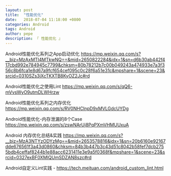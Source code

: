 ```yaml
---
layout: post
title:  "性能优化"
date:   2018-07-04 11:18:00 +0800
categories: Android
tags: Android
author: pepe
description: 『 性能优化 』
---
```


Android性能优化系列之App启动优化
https://mp.weixin.qq.com/s?__biz=MzAxMTI4MTkwNQ==&mid=2650822284&idx=1&sn=d6b30ab442f417cbd992e784945c7799&chksm=80b78212b7c00b049243a474933e7a3f356c8b6fca1e8d67a9fcf654cef095c0c28f6a51e31c&mpshare=1&scene=23&srcid=0310SZs3jXcTKXTB8KyOZ2Jc#rd

Android性能优化之使用Lint
https://mp.weixin.qq.com/s/qQ6-mVvsWyO9utmDLWHrzw


Android性能优化系列之内存优化
https://mp.weixin.qq.com/s/RV0NHClnpD9xMVLGdcUYDg


Android性能优化-内存泄漏的8个Case
https://mp.weixin.qq.com/s/zswNArUj8PqPXmVHMUUxuA


Android 内存优化总结&实践
https://mp.weixin.qq.com/s?__biz=MzA3NTYzODYzMg==&mid=2653578816&idx=1&sn=20b6160e92167dde676561f3a43d0860&chksm=84b3b447b3c43d51c8042b58fef7dcb2755bdb4ceffaf8244b1e88acc6231411e3e9a5f0368f&mpshare=1&scene=23&srcid=0327exBF0XMlQUmSDZAN8szc#rd

Android自定义Lint实践 -
https://tech.meituan.com/android_custom_lint.html



























